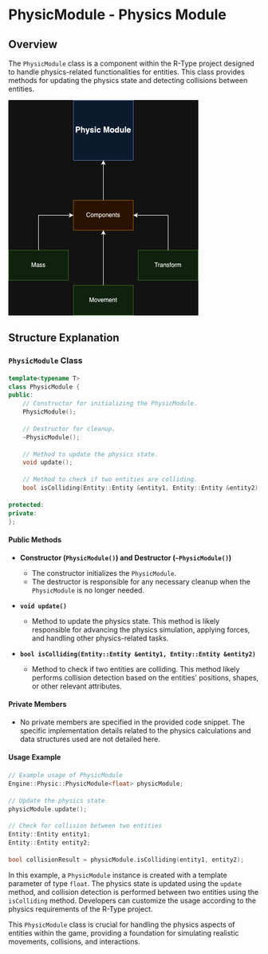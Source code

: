 # PhysicModule - Physics Module

## Overview

The `PhysicModule` class is a component within the R-Type project designed to handle physics-related functionalities for entities. This class provides methods for updating the physics state and detecting collisions between entities.

<img src="../../../assets/physic-module.png">

## Structure Explanation

### `PhysicModule` Class

```cpp
template<typename T>
class PhysicModule {
public:
    // Constructor for initializing the PhysicModule.
    PhysicModule();

    // Destructor for cleanup.
    ~PhysicModule();

    // Method to update the physics state.
    void update();

    // Method to check if two entities are colliding.
    bool isColliding(Entity::Entity &entity1, Entity::Entity &entity2);

protected:
private:
};
```

#### Public Methods

- **Constructor (`PhysicModule()`) and Destructor (`~PhysicModule()`)**
  - The constructor initializes the `PhysicModule`.
  - The destructor is responsible for any necessary cleanup when the `PhysicModule` is no longer needed.

- **`void update()`**
  - Method to update the physics state. This method is likely responsible for advancing the physics simulation, applying forces, and handling other physics-related tasks.

- **`bool isColliding(Entity::Entity &entity1, Entity::Entity &entity2)`**
  - Method to check if two entities are colliding. This method likely performs collision detection based on the entities' positions, shapes, or other relevant attributes.

#### Private Members

- No private members are specified in the provided code snippet. The specific implementation details related to the physics calculations and data structures used are not detailed here.

#### Usage Example

```cpp
// Example usage of PhysicModule
Engine::Physic::PhysicModule<float> physicModule;

// Update the physics state
physicModule.update();

// Check for collision between two entities
Entity::Entity entity1;
Entity::Entity entity2;

bool collisionResult = physicModule.isColliding(entity1, entity2);
```

In this example, a `PhysicModule` instance is created with a template parameter of type `float`. The physics state is updated using the `update` method, and collision detection is performed between two entities using the `isColliding` method. Developers can customize the usage according to the physics requirements of the R-Type project.

This `PhysicModule` class is crucial for handling the physics aspects of entities within the game, providing a foundation for simulating realistic movements, collisions, and interactions.